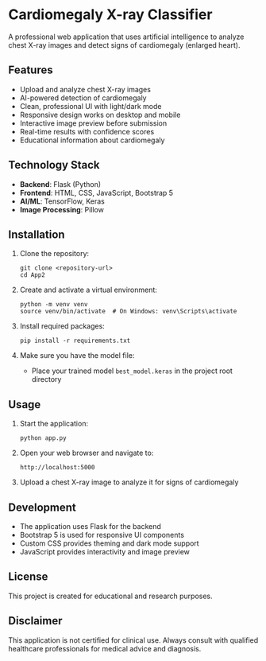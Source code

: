 # Cardiomegaly X-ray Classifier

A professional web application that uses artificial intelligence to analyze chest X-ray images and detect signs of cardiomegaly (enlarged heart).

## Features

- Upload and analyze chest X-ray images
- AI-powered detection of cardiomegaly
- Clean, professional UI with light/dark mode
- Responsive design works on desktop and mobile
- Interactive image preview before submission
- Real-time results with confidence scores
- Educational information about cardiomegaly

## Technology Stack

- **Backend**: Flask (Python)
- **Frontend**: HTML, CSS, JavaScript, Bootstrap 5
- **AI/ML**: TensorFlow, Keras
- **Image Processing**: Pillow

## Installation

1. Clone the repository:
   ```
   git clone <repository-url>
   cd App2
   ```

2. Create and activate a virtual environment:
   ```
   python -m venv venv
   source venv/bin/activate  # On Windows: venv\Scripts\activate
   ```

3. Install required packages:
   ```
   pip install -r requirements.txt
   ```

4. Make sure you have the model file:
   - Place your trained model `best_model.keras` in the project root directory

## Usage

1. Start the application:
   ```
   python app.py
   ```

2. Open your web browser and navigate to:
   ```
   http://localhost:5000
   ```

3. Upload a chest X-ray image to analyze it for signs of cardiomegaly

## Development

- The application uses Flask for the backend
- Bootstrap 5 is used for responsive UI components
- Custom CSS provides theming and dark mode support
- JavaScript provides interactivity and image preview

## License

This project is created for educational and research purposes.

## Disclaimer

This application is not certified for clinical use. Always consult with qualified healthcare professionals for medical advice and diagnosis.
